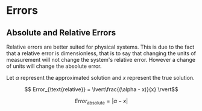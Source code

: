 # Errors

## Absolute and Relative Errors

Relative errors are better suited for physical systems. This is due to the fact that a relative error is dimensionless, that is to say that changing the units of measurement will not change the system's relative error. However a change of units will change the absolute error.

Let $\alpha$ represent the approximated solution and $x$ represent the true solution. 

$$ Error_{\text{relative}} = \lvert\frac{(\alpha - x)}{x} \rvert$$

$$ Error_{\text{absolute}} = \lvert \alpha - x \rvert $$
